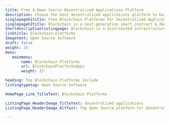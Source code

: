 ```yaml
---
title: Free & Open Source Decentralized Applications Platform
description: Choose the best decentralized applications platform to build decentralized apps. All popular blockchain platforms listed here are free and open source.
singlepageh1title: Free Blockchain Platforms For Decentralized Applications
singlepageh2title: Blockchain is a next-generation smart contract & decentralized application platform. It offers a decentralized ledger to record the transactions in the network.
Shortdescriptionlistingpage: Blockchain is a distributed infrastructure technology and it provides a decentralized ledger to record the transactions that take place across the network.
linktitle: blockchain-platforms
Imagetext: Open Source Software
draft: false
weight: 25
menu:
   mainmenu: 
       name: Blockchain Platforms
       url: BlockchainPlatformsApps
       weight: 25

heading: Top Blockchain Platforms Include
listingtypetag: Open Source Software

HomePage_Link_TitleText: Blockchain Platforms

ListingPage_HeaderImage_TitleText: decentralized applications
ListingPage_HeaderImage_AltText: Top Open Source platform for decentralized applications

---
```


